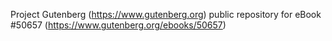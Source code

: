 Project Gutenberg (https://www.gutenberg.org) public repository for
eBook #50657 (https://www.gutenberg.org/ebooks/50657)
